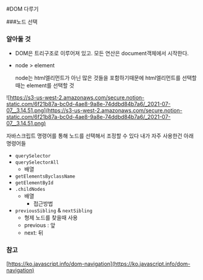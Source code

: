 #DOM 다루기

###노드 선택

### 알아둘 것

- DOM은 트리구조로 이루어져 있고. 모든 연산은 document객체에서 시작한다.
- node > element

  node는 html엘리먼트가 아닌 많은 것들을 포함하기때문에 html엘리먼트를 선택할때는 element를 선택할 것

![https://s3-us-west-2.amazonaws.com/secure.notion-static.com/6f21b87a-bc0d-4ae8-9a8e-74ddbd84b7a6/_2021-07-07__3.14.51.png](https://s3-us-west-2.amazonaws.com/secure.notion-static.com/6f21b87a-bc0d-4ae8-9a8e-74ddbd84b7a6/_2021-07-07__3.14.51.png)

자바스크립트 명령어를 통해 노드를 선택해서 조정할 수 있다
내가 자주 사용한건 아래 명령어들

- `querySelector`
- `querySelectorAll`
  - 배열
- `getElementsByclassName`
- `getElementById`
- `.childNodes`
  - 배열
    - 접근방법
- `previousSibling` & `nextSibling`
  - 형제 노드를 찾을때 사용
  - previous : 앞
  - next: 뒤

### 참고

[https://ko.javascript.info/dom-navigation](https://ko.javascript.info/dom-navigation)
